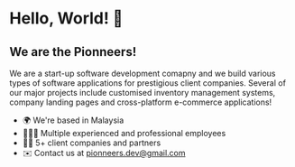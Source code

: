 Hello, World! 👋 
=================================== 
We are the Pionneers!
-----------------------------------
We are a start-up software development comapny and we build various types of software applications for prestigious client companies. Several of our major projects include customised inventory management systems, company landing pages and cross-platform e-commerce applications!

*   🌍  We're based in Malaysia 
*   🧑🏽‍💻  Multiple experienced and professional employees 
*   🤝🏼  5+ client companies and partners 
*   ✉️  Contact us at [pionneers.dev@gmail.com](mailto:pionneers.dev@gmail.com) 
